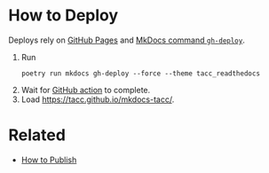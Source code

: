 # How to Deploy

Deploys rely on [GitHub Pages](https://pages.github.com/) and [MkDocs command `gh-deploy`](https://www.mkdocs.org/user-guide/deploying-your-docs/).

1. Run
    ```shell
    poetry run mkdocs gh-deploy --force --theme tacc_readthedocs
    ```
2. Wait for [GitHub action](https://github.com/TACC/mkdocs-tacc/actions) to complete.
3. Load https://tacc.github.io/mkdocs-tacc/.

# Related

- [How to Publish](./PUBLISHING.md)
